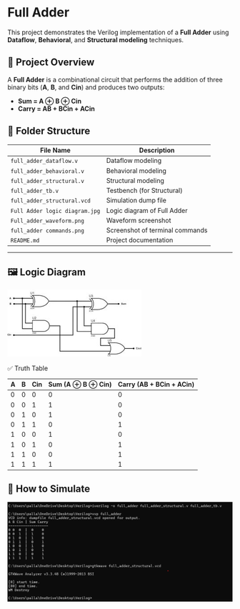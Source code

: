 # Full Adder 

This project demonstrates the Verilog implementation of a **Full Adder** using **Dataflow**, **Behavioral**, and **Structural modeling** techniques.

## 📝 Project Overview

A **Full Adder** is a combinational circuit that performs the addition of three binary bits (**A**, **B**, and **Cin**) and produces two outputs:
- **Sum = A ⊕ B ⊕ Cin**
- **Carry = AB + BCin + ACin**


## 📁 Folder Structure

| File Name                      | Description |
|------------                    |-------------|
| `full_adder_dataflow.v`        | Dataflow modeling |
| `full_adder_behavioral.v`      | Behavioral modeling |
| `full_adder_structural.v`      | Structural modeling |
| `full_adder_tb.v`              | Testbench (for Structural) |
| `full_adder_structural.vcd`    |Simulation dump file |
| `Full Adder logic diagram.jpg` | Logic diagram of Full Adder |
| `Full_adder_waveform.png`      | Waveform screenshot |
| `full_adder commands.png`      | Screenshot of terminal commands|
| `README.md`                    | Project documentation |

---

## 🖼️ Logic Diagram

![Logic Diagram](Full%20Adder%20logic%20diagram.jpg)

✅ Truth Table

| A | B | Cin | Sum (A ⊕ B ⊕ Cin) | Carry (AB + BCin + ACin) |
|---|---|-----|---------------------|---------------------------|
| 0 | 0 |  0  |          0          |             0             |
| 0 | 0 |  1  |          1          |             0             |
| 0 | 1 |  0  |          1          |             0             |
| 0 | 1 |  1  |          0          |             1             |
| 1 | 0 |  0  |          1          |             0             |
| 1 | 0 |  1  |          0          |             1             |
| 1 | 1 |  0  |          0          |             1             |
| 1 | 1 |  1  |          1          |             1             |

## 🚀 How to Simulate

![Terminal Commands](full_adder%20commands.png)

